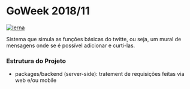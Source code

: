 # GoWeek 2018/11

[![lerna](https://img.shields.io/badge/maintained%20with-lerna-cc00ff.svg)](https://lernajs.io/)

Sistema que simula as funções básicas do twitte, ou seja, um mural de mensagens onde se é possível adicionar e curti-las.

### Estrutura do Projeto

- packages/backend (server-side): tratement de requisições feitas via web e/ou mobile
